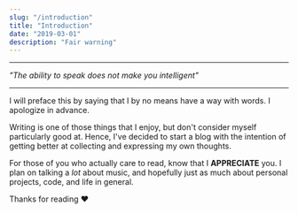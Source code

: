 ```yaml
---
slug: "/introduction"
title: "Introduction"
date: "2019-03-01"
description: "Fair warning"
---
```

---

*"The ability to speak does not make you intelligent"*

---

I will preface this by saying that I by no means have a way with words. I apologize in advance.

Writing is one of those things that I enjoy, but don't consider myself particularly good at. Hence, I've decided to start a blog with the intention of getting better at collecting and expressing my own thoughts. 

For those of you who actually care to read, know that I **APPRECIATE** you. I plan on talking a _lot_ about music, and hopefully just as much about personal projects, code, and life in general.

Thanks for reading &hearts;